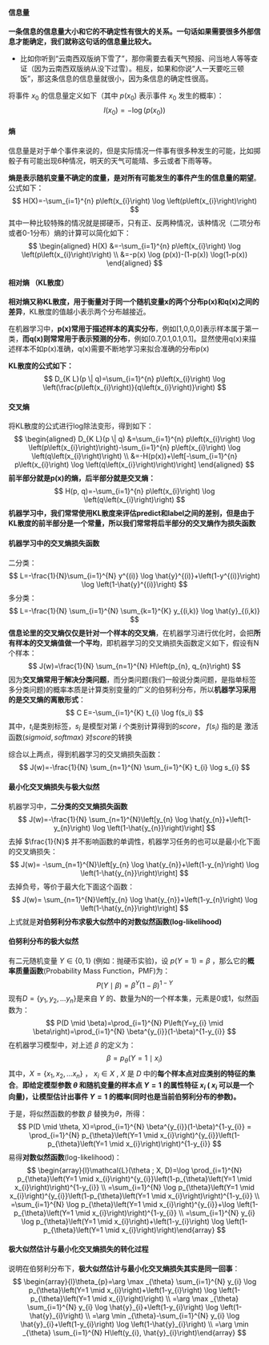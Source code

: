 #### 信息量

**一条信息的信息量大小和它的不确定性有很大的关系。一句话如果需要很多外部信息才能确定，我们就称这句话的信息量比较大。**

- 比如你听到“云南西双版纳下雪了”，那你需要去看天气预报、问当地人等等查证（因为云南西双版纳从没下过雪）。相反，如果和你说“人一天要吃三顿饭”，那这条信息的信息量就很小，因为条信息的确定性很高。

将事件 $x_0$ 的信息量定义如下（其中 $p(x_0)$ 表示事件 $x_0$ 发生的概率）：
$$
I\left(x_{0}\right)=-\log \left(p\left(x_{0}\right)\right)
$$

#### 熵

信息量是对于单个事件来说的，但是实际情况一件事有很多种发生的可能，比如掷骰子有可能出现6种情况，明天的天气可能晴、多云或者下雨等等。

**熵是表示随机变量不确定的度量，是对所有可能发生的事件产生的信息量的期望**。公式如下：
$$
H(X)=-\sum_{i=1}^{n} p\left(x_{i}\right) \log \left(p\left(x_{i}\right)\right)
$$
其中一种比较特殊的情况就是掷硬币，只有正、反两种情况，该种情况（二项分布或者0-1分布）熵的计算可以简化如下：
$$
\begin{aligned} H(X) &=-\sum_{i=1}^{n} p\left(x_{i}\right) \log \left(p\left(x_{i}\right)\right) \\ &=-p(x) \log (p(x))-(1-p(x)) \log(1-p(x)) \end{aligned}
$$

#### 相对熵 （KL散度）

**相对熵又称KL散度，用于衡量对于同一个随机变量x的两个分布p(x)和q(x)之间的差异**，KL散度的值越小表示两个分布越接近。

在机器学习中，**p(x)常用于描述样本的真实分布**，例如[1,0,0,0]表示样本属于第一类，**而q(x)则常常用于表示预测的分布**，例如[0.7,0.1,0.1,0.1]。显然使用q(x)来描述样本不如p(x)准确，q(x)需要不断地学习来拟合准确的分布p(x)

**KL散度的公式如下：**
$$
D_{K L}(p \| q)=\sum_{i=1}^{n} p\left(x_{i}\right) \log \left(\frac{p\left(x_{i}\right)}{q\left(x_{i}\right)}\right)
$$

#### 交叉熵

将KL散度的公式进行log除法变形，得到如下：
$$
\begin{aligned} D_{K L}(p \| q) &=\sum_{i=1}^{n} p\left(x_{i}\right) \log \left(p\left(x_{i}\right)\right)-\sum_{i=1}^{n} p\left(x_{i}\right) \log \left(q\left(x_{i}\right)\right) \\ &=-H(p(x))+\left[-\sum_{i=1}^{n} p\left(x_{i}\right) \log \left(q\left(x_{i}\right)\right)\right] \end{aligned}
$$
**前半部分就是p(x)的熵，后半部分就是交叉熵：**
$$
H(p, q)=-\sum_{i=1}^{n} p\left(x_{i}\right) \log \left(q\left(x_{i}\right)\right)
$$
**机器学习中，我们常常使用KL散度来评估predict和label之间的差别，但是由于KL散度的前半部分是一个常量，所以我们常常将后半部分的交叉熵作为损失函数**

#### 机器学习中的交叉熵损失函数

二分类：
$$
L=-\frac{1}{N}\sum_{i=1}^{N} y^{(i)} \log \hat{y}^{(i)}+\left(1-y^{(i)}\right) \log \left(1-\hat{y}^{(i)}\right)
$$
多分类：
$$
L=-\frac{1}{N} \sum_{i=1}^{N} \sum_{k=1}^{K} y_{(i,k)} \log \hat{y}_{(i,k)}
$$
**信息论里的交叉熵仅仅是针对一个样本的交叉熵**，在机器学习进行优化时，会把**所有样本的交叉熵值做一个平均**，即机器学习的交叉熵损失函数定义如下，假设有N个样本：
$$
J(w)=\frac{1}{N} \sum_{n=1}^{N} H\left(p_{n}, q_{n}\right)
$$
因为**交叉熵常用于解决分类问题**，而分类问题(我们一般说分类问题，是指单标签多分类问题)的概率本质是计算类别变量的广义的伯努利分布，所以**机器学习采用的是交叉熵的离散形式**：
$$
C E=-\sum_{i=1}^{K} t_{i} \log f(s_i)
$$
其中，$t_i$是类别标签，$s_i$ 是模型对第 $i$ 个类别计算得到的$score$， $f(s_i)$ 指的是 激活函数($sigmoid, softmax$) 对$score$的转换

综合以上两点，得到机器学习的交叉熵损失函数：
$$
J(w)=-\frac{1}{N} \sum_{n=1}^{N} \sum_{i=1}^{K} t_{i} \log s_{i}
$$

#### 最小化交叉熵损失与极大似然

机器学习中，**二分类的交叉熵损失函数**
$$
J(w)=-\frac{1}{N} \sum_{n=1}^{N}\left[y_{n} \log \hat{y_{n}}+\left(1-y_{n}\right) \log \left(1-\hat{y_{n}}\right)\right]
$$
去掉 $\frac{1}{N}$ 并不影响函数的单调性，机器学习任务的也可以是最小化下面的交叉熵损失：
$$
J(w)= -\sum_{n=1}^{N}\left[y_{n} \log \hat{y_{n}}+\left(1-y_{n}\right) \log \left(1-\hat{y_{n}}\right)\right]
$$
去掉负号，等价于最大化下面这个函数：
$$
J(w)= \sum_{n=1}^{N}\left[y_{n} \log \hat{y_{n}}+\left(1-y_{n}\right) \log \left(1-\hat{y_{n}}\right)\right]
$$
上式就是**对伯努利分布求极大似然中的对数似然函数(log-likelihood)**

#### 伯努利分布的极大似然

有二元随机变量 $Y \in \{0, 1\}$ (例如：抛硬币实验)，设 $p(Y=1) = \beta$ ，那么它的**概率质量函数**(Probability Mass Function，PMF)为：
$$
P(Y \mid \beta)=\beta^{Y}(1-\beta)^{1-Y}
$$
现有$D = \{y_1,y_2,...y_n\}$是来自 $Y$ 的、数量为N的一个样本集，元素是0或1，似然函数为：
$$
P(D \mid \beta)=\prod_{i=1}^{N} P\left(Y=y_{i} \mid \beta\right)=\prod_{i=1}^{N} \beta^{y_{i}}(1-\beta)^{1-y_{i}}
$$
在机器学习模型中，对上述 $\beta$ 的定义为：
$$
\beta=p_{\theta}\left(Y=1 \mid x_{i}\right)
$$
其中，$X = \{x_1,x_2,...x_n\}$ ， $x_i \in X$ , $X$ 是 $D$ 中的**每个样本点对应类别的特征的集合**。**即给定模型参数 $\theta$ 和随机变量的样本点 $Y=1$ 的属性特征 $x_i$ ( $x_i$ 可以是一个向量)，让模型估计出事件 $Y=1$ 的概率(同时也是当前伯努利分布的参数)。**

于是，将似然函数的参数 $\beta$ 替换为$\theta$，所得：
$$
P(D \mid \theta, X)=\prod_{i=1}^{N} \beta^{y_{i}}(1-\beta)^{1-y_{i}} = \prod_{i=1}^{N} p_{\theta}\left(Y=1 \mid x_{i}\right)^{y_{i}}\left(1-p_{\theta}\left(Y=1 \mid x_{i}\right)\right)^{1-y_{i}}
$$
易得**对数似然函数**(log-likelihood)：
$$
\begin{array}{l}\mathcal{L}(\theta ; X, D)=\log \prod_{i=1}^{N} p_{\theta}\left(Y=1 \mid x_{i}\right)^{y_{i}}\left(1-p_{\theta}\left(Y=1 \mid x_{i}\right)\right)^{1-y_{i}} \\ =\sum_{i=1}^{N} \log p_{\theta}\left(Y=1 \mid x_{i}\right)^{y_{i}}\left(1-p_{\theta}\left(Y=1 \mid x_{i}\right)\right)^{1-y_{i}} \\ =\sum_{i=1}^{N} \log p_{\theta}\left(Y=1 \mid x_{i}\right)^{y_{i}}+\log \left(1-p_{\theta}\left(Y=1 \mid x_{i}\right)\right)^{1-y_{i}} \\ =\sum_{i=1}^{N} y_{i} \log p_{\theta}\left(Y=1 \mid x_{i}\right)+\left(1-y_{i}\right) \log \left(1-p_{\theta}\left(Y=1 \mid x_{i}\right)\right)\end{array}
$$

#### 极大似然估计与最小化交叉熵损失的转化过程

说明在伯努利分布下，**极大似然估计与最小化交叉熵损失其实是同一回事**：
$$
\begin{array}{l}\theta_{p}=\arg \max _{\theta} \sum_{i=1}^{N} y_{i} \log p_{\theta}\left(Y=1 \mid x_{i}\right)+\left(1-y_{i}\right) \log \left(1-p_{\theta}\left(Y=1 \mid x_{i}\right)\right) \\ =\arg \max _{\theta} \sum_{i=1}^{N} y_{i} \log \hat{y}_{i}+\left(1-y_{i}\right) \log \left(1-\hat{y}_{i}\right) \\ =\arg \min _{\theta}-\sum_{i=1}^{N} y_{i} \log \hat{y}_{i}+\left(1-y_{i}\right) \log \left(1-\hat{y}_{i}\right) \\ =\arg \min _{\theta} \sum_{i=1}^{N} H\left(y_{i}, \hat{y}_{i}\right)\end{array}
$$
